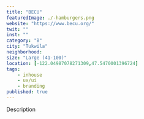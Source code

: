 ```yaml
---
title: "BECU"
featuredImage: ./-hamburgers.png
website: "https://www.becu.org/"
twit: ""
inst: ""
category: "B"
city: "Tukwila"
neighborhood:
size: "Large (41-100)"
location: [-122.04987078271309,47.5470001396724]
tags:
    - inhouse
    - ux/ui
    - branding
published: true
---
```


Description
